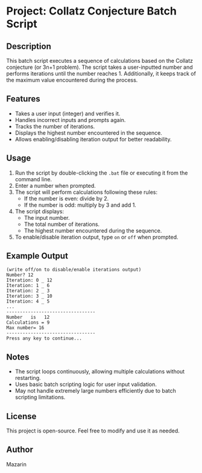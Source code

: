 # Project: Collatz Conjecture Batch Script

## Description
This batch script executes a sequence of calculations based on the Collatz conjecture (or 3n+1 problem). The script takes a user-inputted number and performs iterations until the number reaches 1. Additionally, it keeps track of the maximum value encountered during the process.

## Features
- Takes a user input (integer) and verifies it.
- Handles incorrect inputs and prompts again.
- Tracks the number of iterations.
- Displays the highest number encountered in the sequence.
- Allows enabling/disabling iteration output for better readability.

## Usage
1. Run the script by double-clicking the `.bat` file or executing it from the command line.
2. Enter a number when prompted.
3. The script will perform calculations following these rules:
   - If the number is even: divide by 2.
   - If the number is odd: multiply by 3 and add 1.
4. The script displays:
   - The input number.
   - The total number of iterations.
   - The highest number encountered during the sequence.
5. To enable/disable iteration output, type `on` or `off` when prompted.

## Example Output
```
(write off/on to disable/enable iterations output)
Number? 12
Iteration: 0 _ 12
Iteration: 1 _ 6
Iteration: 2 _ 3
Iteration: 3 _ 10
Iteration: 4 _ 5
...
---------------------------------
Number   is   12
Calculations = 9
Max number= 16
---------------------------------
Press any key to continue...
```

## Notes
- The script loops continuously, allowing multiple calculations without restarting.
- Uses basic batch scripting logic for user input validation.
- May not handle extremely large numbers efficiently due to batch scripting limitations.

## License
This project is open-source. Feel free to modify and use it as needed.

## Author
Mazarin


